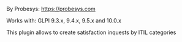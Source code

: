 By Probesys: https://probesys.com

Works with: GLPI 9.3.x, 9.4.x, 9.5.x and 10.0.x

This plugin allows to create satisfaction inquests by ITIL categories
